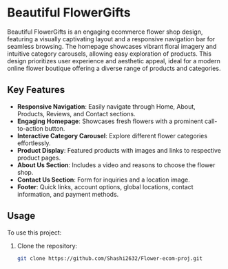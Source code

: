 # Beautiful FlowerGifts

Beautiful FlowerGifts is an engaging ecommerce flower shop design, featuring a visually captivating layout and a responsive navigation bar for seamless browsing. The homepage showcases vibrant floral imagery and intuitive category carousels, allowing easy exploration of products. This design prioritizes user experience and aesthetic appeal, ideal for a modern online flower boutique offering a diverse range of products and categories.

## Key Features

- **Responsive Navigation**: Easily navigate through Home, About, Products, Reviews, and Contact sections.
- **Engaging Homepage**: Showcases fresh flowers with a prominent call-to-action button.
- **Interactive Category Carousel**: Explore different flower categories effortlessly.
- **Product Display**: Featured products with images and links to respective product pages.
- **About Us Section**: Includes a video and reasons to choose the flower shop.
- **Contact Us Section**: Form for inquiries and a location image.
- **Footer**: Quick links, account options, global locations, contact information, and payment methods.

## Usage

To use this project:

1. Clone the repository:

   ```bash
   git clone https://github.com/Shashi2632/Flower-ecom-proj.git

